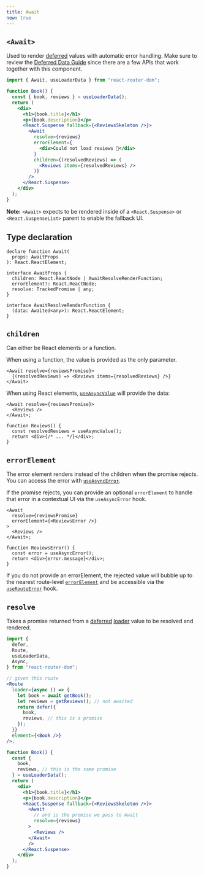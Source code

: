 ```yaml
---
title: Await
new: true
---
```


## `<Await>`

Used to render [deferred][defer] values with automatic error handling. Make sure to review the [Deferred Data Guide][deferred guide] since there are a few APIs that work together with this component.

```jsx lines=[1,10-18]
import { Await, useLoaderData } from "react-router-dom";

function Book() {
  const { book, reviews } = useLoaderData();
  return (
    <div>
      <h1>{book.title}</h1>
      <p>{book.description}</p>
      <React.Suspense fallback={<ReviewsSkeleton />}>
        <Await
          resolve={reviews}
          errorElement={
            <div>Could not load reviews 😬</div>
          }
          children={(resolvedReviews) => (
            <Reviews items={resolvedReviews} />
          )}
        />
      </React.Suspense>
    </div>
  );
}
```

**Note:** `<Await>` expects to be rendered inside of a `<React.Suspense>` or `<React.SuspenseList>` parent to enable the fallback UI.

## Type declaration

```tsx
declare function Await(
  props: AwaitProps
): React.ReactElement;

interface AwaitProps {
  children: React.ReactNode | AwaitResolveRenderFunction;
  errorElement?: React.ReactNode;
  resolve: TrackedPromise | any;
}

interface AwaitResolveRenderFunction {
  (data: Awaited<any>): React.ReactElement;
}
```

## `children`

Can either be React elements or a function.

When using a function, the value is provided as the only parameter.

```tsx [2]
<Await resolve={reviewsPromise}>
  {(resolvedReviews) => <Reviews items={resolvedReviews} />}
</Await>
```

When using React elements, [`useAsyncValue`][useasyncvalue] will provide the data:

```tsx [2]
<Await resolve={reviewsPromise}>
  <Reviews />
</Await>;

function Reviews() {
  const resolvedReviews = useAsyncValue();
  return <div>{/* ... */}</div>;
}
```

## `errorElement`

The error element renders instead of the children when the promise rejects. You can access the error with [`useAsyncError`][useasyncerror].

If the promise rejects, you can provide an optional `errorElement` to handle that error in a contextual UI via the `useAsyncError` hook.

```tsx [3,9]
<Await
  resolve={reviewsPromise}
  errorElement={<ReviewsError />}
>
  <Reviews />
</Await>;

function ReviewsError() {
  const error = useAsyncError();
  return <div>{error.message}</div>;
}
```

If you do not provide an errorElement, the rejected value will bubble up to the nearest route-level [`errorElement`][routeerrorelement] and be accessible via the [`useRouteError`][userouteerror] hook.

## `resolve`

Takes a promise returned from a [deferred][defer] [loader][loader] value to be resolved and rendered.

```jsx [12,15,24,32-33]
import {
  defer,
  Route,
  useLoaderData,
  Async,
} from "react-router-dom";

// given this route
<Route
  loader={async () => {
    let book = await getBook();
    let reviews = getReviews(); // not awaited
    return defer({
      book,
      reviews, // this is a promise
    });
  }}
  element={<Book />}
/>;

function Book() {
  const {
    book,
    reviews, // this is the same promise
  } = useLoaderData();
  return (
    <div>
      <h1>{book.title}</h1>
      <p>{book.description}</p>
      <React.Suspense fallback={<ReviewsSkeleton />}>
        <Await
          // and is the promise we pass to Await
          resolve={reviews}
        >
          <Reviews />
        </Await>
        />
      </React.Suspense>
    </div>
  );
}
```

[useloaderdata]: ../hooks/use-loader-data.md
[userouteerror]: ../hooks/use-route-error.md
[defer]: ../utils/defer.md
[deferred guide]: ../guides/deferred.md
[useasyncvalue]: ../hooks/use-async-value.md
[useasyncerror]: ../hooks/use-async-error.md
[routeerrorelement]: ../route/error-element.md
[loader]: ../route/loader.md
